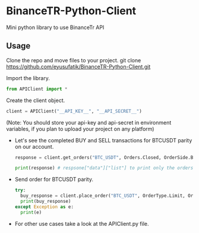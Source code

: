 # BinanceTR-Python-Client
Mini python library to use BinanceTr API

## Usage
Clone the repo and move files to your project.
    git clone https://github.com/eyusufatik/BinanceTR-Python-Client.git

Import the library.

```python
from APIClient import *
```

Create the client object.

```python
client = APIClient("__API_KEY__", "__API_SECRET__")
```

(Note: You should store your api-key and api-secret in environment variables, if you plan to upload your project on any platform)

* Let's see the completed BUY and SELL transactions for BTCUSDT parity on our account.

  ```python
  response = client.get_orders("BTC_USDT", Orders.Closed, OrderSide.Both)

  print(response) # respsone["data"]["list"] to print only the orders
  ```

* Send order for BTCUSDT parity.
  ```python
  try:
    buy_response = client.place_order("BTC_USDT", OrderType.Limit, OrderSide.Buy, 1, 39000)
    print(buy_response)
  except Exception as e:
    print(e)
   ```
* For other use cases take a look at the APIClient.py file.
